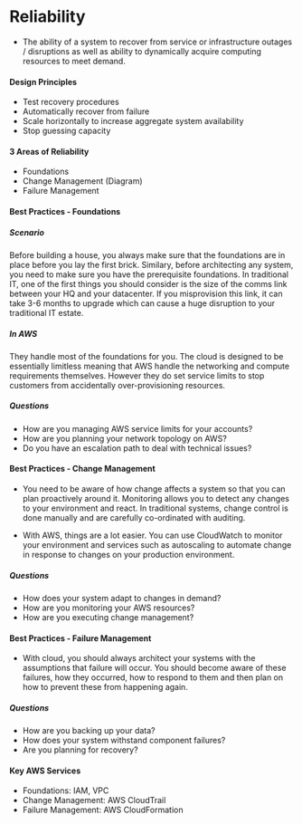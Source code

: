 # Reliability

- The ability of a system to recover from service or infrastructure outages
  / disruptions as well as ability to dynamically acquire computing resources to
  meet demand.

#### Design Principles

- Test recovery procedures
- Automatically recover from failure
- Scale horizontally to increase aggregate system availability
- Stop guessing capacity

#### 3 Areas of Reliability

- Foundations
- Change Management (Diagram)
- Failure Management

#### Best Practices - Foundations

##### Scenario

Before building a house, you always make sure that the foundations are in place
before you lay the first brick. Similary, before architecting any system, you
need to make sure you have the prerequisite foundations. In traditional IT, one
of the first things you should consider is the size of the comms link between
your HQ and your datacenter. If you misprovision this link, it can take 3-6
months to upgrade which can cause a huge disruption to your traditional IT
estate.

##### In AWS

They handle most of the foundations for you. The cloud is designed to be
essentially limitless meaning that AWS handle the networking and compute
requirements themselves. However they do set service limits to stop customers
from accidentally over-provisioning resources.

##### Questions

- How are you managing AWS service limits for your accounts?
- How are you planning your network topology on AWS?
- Do you have an escalation path to deal with technical issues?

#### Best Practices - Change Management

- You need to be aware of how change affects a system so that you can plan
  proactively around it. Monitoring allows you to detect any changes to your
  environment and react. In traditional systems, change control is done manually
  and are carefully co-ordinated with auditing.

- With AWS, things are a lot easier. You can use CloudWatch to monitor your
  environment and services such as autoscaling to automate change in response to
  changes on your production environment.

##### Questions

- How does your system adapt to changes in demand?
- How are you monitoring your AWS resources?
- How are you executing change management?

#### Best Practices - Failure Management

- With cloud, you should always architect your systems with the assumptions that
  failure will occur. You should become aware of these failures, how they
  occurred, how to respond to them and then plan on how to prevent these from
  happening again.

##### Questions

- How are you backing up your data?
- How does your system withstand component failures?
- Are you planning for recovery?

#### Key AWS Services

- Foundations: IAM, VPC
- Change Management: AWS CloudTrail
- Failure Management: AWS CloudFormation

